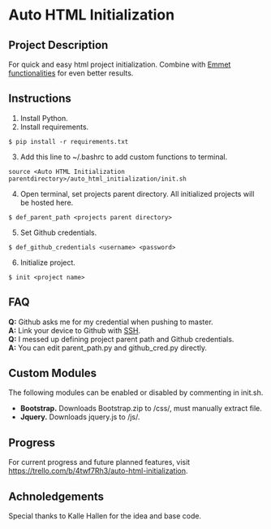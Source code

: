 # Auto HTML Initialization

## Project Description
For quick and easy html project initialization. Combine with [Emmet functionalities](https://code.visualstudio.com/docs/editor/emmet) for even better results.

## Instructions
1. Install Python.
2. Install requirements.
```
$ pip install -r requirements.txt
```
3. Add this line to ~/.bashrc to add custom functions to terminal.
```
source <Auto HTML Initialization parentdirectory>/auto_html_initialization/init.sh
```
4. Open terminal, set projects parent directory. All initialized projects will be hosted here.
```
$ def_parent_path <projects parent directory>
```
5. Set Github credentials.
```
$ def_github_credentials <username> <password>
```
6. Initialize project.
```
$ init <project name>
```

## FAQ
**Q:** Github asks me for my credential when pushing to master.<br>
**A:** Link your device to Github with [SSH](https://help.github.com/en/github/authenticating-to-github/connecting-to-github-with-ssh).<br>
**Q:** I messed up defining project parent path and Github credentials.<br>
**A:** You can edit parent_path.py and github_cred.py directly.

## Custom Modules
The following modules can be enabled or disabled by commenting in init.sh.
* **Bootstrap.** Downloads Bootstrap.zip to <project directory>/css/, must manually extract file.
* **Jquery.** Downloads jquery.js to <project directory>/js/.

## Progress
For current progress and future planned features, visit https://trello.com/b/4twf7Rh3/auto-html-initialization.

## Achnoledgements
Special thanks to Kalle Hallen for the idea and base code.